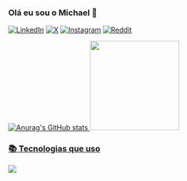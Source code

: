 ### Olá eu sou o Michael 👋

[![LinkedIn](https://img.shields.io/badge/LinkedIn-0077B5?style=for-the-badge&logo=linkedin&logoColor=white)](https://www.linkedin.com/in/michael-de-souza?utm_source=share&utm_campaign=share_via&utm_content=profile&utm_medium=android_app)
[![X](https://img.shields.io/badge/Twitter-1DA1F2?style=for-the-badge&logo=twitter&logoColor=white)]()
[![Instagram](https://img.shields.io/badge/Instagram-E4405F?style=for-the-badge&logo=instagram&logoColor=white)]()
[![Reddit](https://img.shields.io/badge/Reddit-FF4500?style=for-the-badge&logo=reddit&logoColor=white)]()

<div>
<a href="https://github.com/Dev-Moura">
  
![Anurag's GitHub stats](https://github-readme-stats.vercel.app/api?username=Dev-Moura&show_icons=true&theme=nord)
<img loading="lazy" height="180em" src="https://github-readme-stats.vercel.app/api/top-langs/?username=Dev-Moura&layout=compact&langs_count=7&theme=nord"/>
</div>
  
### 📚 Tecnologias que uso

<div style="display: inline_blook><br/>
  
  <img align="center" src="https://img.shields.io/badge/Python-14354C?style=for-the-badge&logo=python&logoColor=white"/>
  <img align="center" src="https://img.shields.io/badge/Java-ED8B00?style=for-the-badge&logo=openjdk&logoColor=white"/>
</div>
